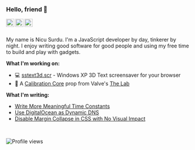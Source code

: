 ### Hello, friend 👋

<a href="https://stackoverflow.com/cv/surdu">
  <img align="left" alt="Resume" width="22px" src="https://cdn.jsdelivr.net/npm/simple-icons@v3/icons/stackoverflow.svg" />
</a>

<a href="https://twitter.com/surdume">
  <img align="left" alt="Twitter" width="22px" src="https://cdn.jsdelivr.net/npm/simple-icons@v3/icons/twitter.svg" />
</a>
<a href="https://www.surdu.me/">
  <img align="left" alt="My Website" width="22px" src="https://cdn.jsdelivr.net/npm/simple-icons@v3/icons/icloud.svg" />
</a>

<br />
<br />

My name is Nicu Surdu. I'm a JavaScript developer by day, tinkerer by night. I enjoy writing good software for good people and using my free time to build and play with gadgets.

**What I'm working on:**

- 💻 [sstext3d.scr](https://github.com/surdu/sstext3d.scr) - Windows XP 3D Text screensaver for your browser
- 🤖 A [Calibration Core](https://github.com/surdu/calibration-core) prop from Valve's [The Lab](https://en.wikipedia.org/wiki/The_Lab_(video_game))

**What I'm writing:**

 - [Write More Meaningful Time Constants](https://surdu.me/2022/10/22/write-meaningful-time-constants.html)
 - [Use DigitalOcean as Dynamic DNS](https://surdu.me/2019/07/28/digital-ocean-ddns.html)
 - [Disable Margin Collapse in CSS with No Visual Impact](https://surdu.me/2017/04/10/disable-margin-collapse.html)

<br />

![Profile views](https://komarev.com/ghpvc/?username=surdu&color=green)
